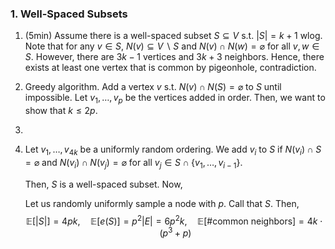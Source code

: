### 1. Well-Spaced Subsets
1. (5min) Assume there is a well-spaced subset $S\subseteq V$ s.t. $\left| S \right|=k+1$ wlog. Note that for any $v\in S$, $N(v)\subseteq V \backslash S$ and $N(v)\cap N(w)=\varnothing$ for all $v,w\in S$. However, there are $3k-1$ vertices and $3k+3$ neighbors. Hence, there exists at least one vertex that is common by pigeonhole, contradiction.
2. Greedy algorithm. Add a vertex $v$ s.t. $N(v)\cap N(S)=\varnothing$ to $S$ until impossible. Let $v_{1},\dots,v_{p}$ be the vertices added in order. Then, we want to show that $k\leq 2p$. 
   
 
3. 
4. Let $v_{1},\dots,v_{4k}$ be a uniformly random ordering. We add $v_{i}$ to $S$ if $N(v_{i})\cap S=\varnothing$ and $N(v_{i})\cap N(v_{j})=\varnothing$ for all $v_{j}\in S\cap \{ v_{1},\dots,v_{i-1} \}$. 
   
   Then, $S$ is a well-spaced subset. Now, 
   
   
   
   Let us randomly uniformly sample a node with $p$. Call that $S$. Then, $$\mathbb{E}[\left| S \right| ]=4pk,\quad \mathbb{E}[e(S)]=p^{2}\left| E \right| =6p^{2}k,\quad \mathbb{E}[\#\text{common neighbors}]=4k\cdot (p^3+p)$$
